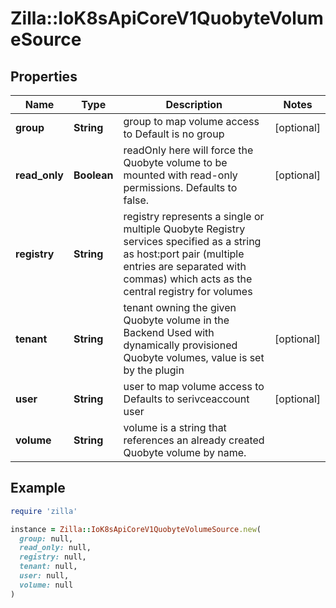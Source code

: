 # Zilla::IoK8sApiCoreV1QuobyteVolumeSource

## Properties

| Name | Type | Description | Notes |
| ---- | ---- | ----------- | ----- |
| **group** | **String** | group to map volume access to Default is no group | [optional] |
| **read_only** | **Boolean** | readOnly here will force the Quobyte volume to be mounted with read-only permissions. Defaults to false. | [optional] |
| **registry** | **String** | registry represents a single or multiple Quobyte Registry services specified as a string as host:port pair (multiple entries are separated with commas) which acts as the central registry for volumes |  |
| **tenant** | **String** | tenant owning the given Quobyte volume in the Backend Used with dynamically provisioned Quobyte volumes, value is set by the plugin | [optional] |
| **user** | **String** | user to map volume access to Defaults to serivceaccount user | [optional] |
| **volume** | **String** | volume is a string that references an already created Quobyte volume by name. |  |

## Example

```ruby
require 'zilla'

instance = Zilla::IoK8sApiCoreV1QuobyteVolumeSource.new(
  group: null,
  read_only: null,
  registry: null,
  tenant: null,
  user: null,
  volume: null
)
```

